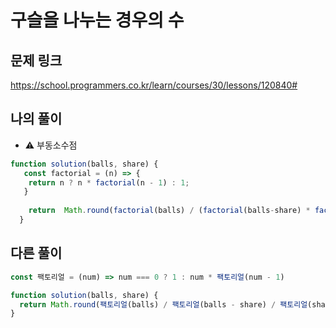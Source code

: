 # 구슬을 나누는 경우의 수

## 문제 링크

https://school.programmers.co.kr/learn/courses/30/lessons/120840#
<br>

## 나의 풀이
- ⚠️ 부동소수점
```js
function solution(balls, share) {
   const factorial = (n) => {
    return n ? n * factorial(n - 1) : 1;
   }
   
    return  Math.round(factorial(balls) / (factorial(balls-share) * factorial(share)))
  }
```

## 다른 풀이
```js
const 팩토리얼 = (num) => num === 0 ? 1 : num * 팩토리얼(num - 1)

function solution(balls, share) {
  return Math.round(팩토리얼(balls) / 팩토리얼(balls - share) / 팩토리얼(share))
}
```
